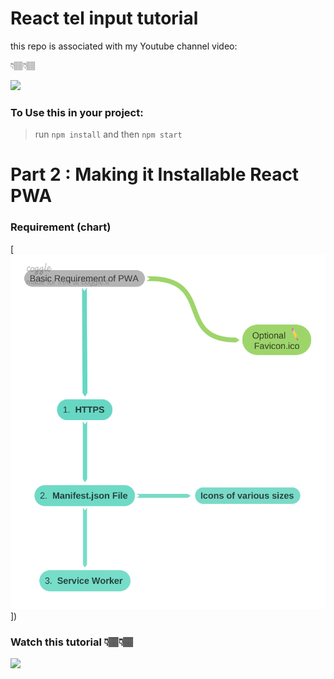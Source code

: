 # React tel input tutorial 
this repo is associated with my Youtube channel video:

👇🏽👇🏽

[![](https://i.ytimg.com/vi/1lbwo_-OIvo/hqdefault.jpg?sqp=-oaymwEZCPYBEIoBSFXyq4qpAwsIARUAAIhCGAFwAQ==&rs=AOn4CLBj9sRW6GzwoVrGCL_UR-6QWwMfgg)](https://youtu.be/1lbwo_-OIvo "React Tel Picker - How to Make International Telephone Picker in React")


### To Use this in your project:

> run `npm install` and then `npm start` 


# Part 2 : Making it Installable React PWA
### Requirement (chart)
[![](https://raw.githubusercontent.com/MeRahulAhire/react-tel-input-tutorial/master/Pwa_req_diagram.png)])

### Watch this tutorial 👇🏽👇🏽

[![](https://i9.ytimg.com/vi_webp/MMXKjrBWgPo/mqdefault.webp?sqp=COSkofgF&rs=AOn4CLAXRdtjqwyTvR8Jpf1m-mQsjdqXlw)](https://youtu.be/MMXKjrBWgPo "The Easiest way to convert your React App into React-PWA")
